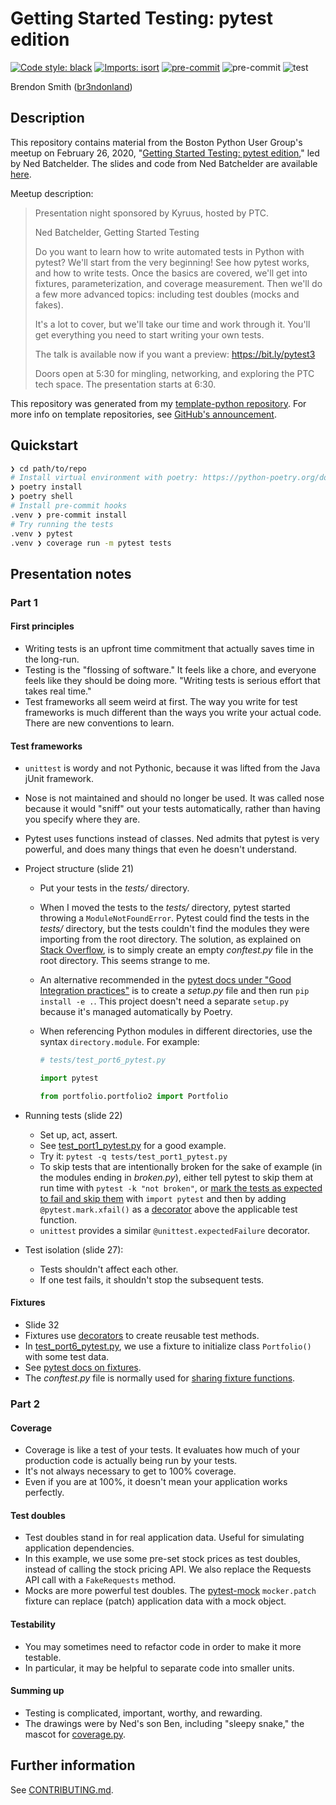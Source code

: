# Getting Started Testing: pytest edition

[![Code style: black](https://img.shields.io/badge/code%20style-black-000000.svg)](https://github.com/psf/black)
[![Imports: isort](https://img.shields.io/badge/%20imports-isort-%231674b1?style=flat&labelColor=ef8336)](https://pycqa.github.io/isort/)
[![pre-commit](https://img.shields.io/badge/pre--commit-enabled-brightgreen?logo=pre-commit&logoColor=white)](https://pre-commit.com/)
![pre-commit](https://github.com/br3ndonland/test3/workflows/pre-commit/badge.svg)
![test](https://github.com/br3ndonland/test3/workflows/test/badge.svg)

Brendon Smith ([br3ndonland](https://github.com/br3ndonland/))

## Description

This repository contains material from the Boston Python User Group's meetup on February 26, 2020, "[Getting Started Testing: pytest edition](https://www.meetup.com/bostonpython/events/266720542/)," led by Ned Batchelder. The slides and code from Ned Batchelder are available [here](https://nedbatchelder.com/text/test3.html).

Meetup description:

> Presentation night sponsored by Kyruus, hosted by PTC.
>
> Ned Batchelder, Getting Started Testing
>
> Do you want to learn how to write automated tests in Python with pytest? We'll start from the very beginning! See how pytest works, and how to write tests. Once the basics are covered, we'll get into fixtures, parameterization, and coverage measurement. Then we'll do a few more advanced topics: including test doubles (mocks and fakes).
>
> It's a lot to cover, but we'll take our time and work through it. You'll get everything you need to start writing your own tests.
>
> The talk is available now if you want a preview: https://bit.ly/pytest3
>
> Doors open at 5:30 for mingling, networking, and exploring the PTC tech space. The presentation starts at 6:30.

This repository was generated from my [template-python repository](https://github.com/br3ndonland/template-python). For more info on template repositories, see [GitHub's announcement](https://github.blog/2019-06-06-generate-new-repositories-with-repository-templates/).

## Quickstart

```sh
❯ cd path/to/repo
# Install virtual environment with poetry: https://python-poetry.org/docs/
❯ poetry install
❯ poetry shell
# Install pre-commit hooks
.venv ❯ pre-commit install
# Try running the tests
.venv ❯ pytest
.venv ❯ coverage run -m pytest tests
```

## Presentation notes

### Part 1

#### First principles

- Writing tests is an upfront time commitment that actually saves time in the long-run.
- Testing is the "flossing of software." It feels like a chore, and everyone feels like they should be doing more. "Writing tests is serious effort that takes real time."
- Test frameworks all seem weird at first. The way you write for test frameworks is much different than the ways you write your actual code. There are new conventions to learn.

#### Test frameworks

- `unittest` is wordy and not Pythonic, because it was lifted from the Java jUnit framework.
- Nose is not maintained and should no longer be used. It was called nose because it would "sniff" out your tests automatically, rather than having you specify where they are.
- Pytest uses functions instead of classes. Ned admits that pytest is very powerful, and does many things that even he doesn't understand.
- Project structure (slide 21)

  - Put your tests in the _tests/_ directory.
  - When I moved the tests to the _tests/_ directory, pytest started throwing a `ModuleNotFoundError`. Pytest could find the tests in the _tests/_ directory, but the tests couldn't find the modules they were importing from the root directory. The solution, as explained on [Stack Overflow](https://stackoverflow.com/questions/10253826), is to simply create an empty _conftest.py_ file in the root directory. This seems strange to me.
  - An alternative recommended in the [pytest docs under "Good Integration practices"](https://docs.pytest.org/en/latest/goodpractices.html) is to create a _setup.py_ file and then run `pip install -e .`. This project doesn't need a separate `setup.py` because it's managed automatically by Poetry.
  - When referencing Python modules in different directories, use the syntax `directory.module`. For example:

    ```py
    # tests/test_port6_pytest.py

    import pytest

    from portfolio.portfolio2 import Portfolio
    ```

- Running tests (slide 22)
  - Set up, act, assert.
  - See [test_port1_pytest.py](tests/test_port1_pytest.py) for a good example.
  - Try it: `pytest -q tests/test_port1_pytest.py`
  - To skip tests that are intentionally broken for the sake of example (in the modules ending in _broken.py_), either tell pytest to skip them at run time with `pytest -k "not broken"`, or [mark the tests as expected to fail and skip them](https://docs.pytest.org/en/latest/skipping.html) with `import pytest` and then by adding `@pytest.mark.xfail()` as a [decorator](https://docs.python.org/3/whatsnew/2.4.html#pep-318-decorators-for-functions-and-methods) above the applicable test function.
  - `unittest` provides a similar `@unittest.expectedFailure` decorator.
- Test isolation (slide 27):
  - Tests shouldn't affect each other.
  - If one test fails, it shouldn't stop the subsequent tests.

#### Fixtures

- Slide 32
- Fixtures use [decorators](https://docs.python.org/3/whatsnew/2.4.html#pep-318-decorators-for-functions-and-methods) to create reusable test methods.
- In [test_port6_pytest.py](tests/test_port6_pytest.py), we use a fixture to initialize class `Portfolio()` with some test data.
- See [pytest docs on fixtures](https://docs.pytest.org/en/latest/fixture.html).
- The _conftest.py_ file is normally used for [sharing fixture functions](https://docs.pytest.org/en/latest/fixture.html#conftest-py-sharing-fixture-functions).

### Part 2

#### Coverage

- Coverage is like a test of your tests. It evaluates how much of your production code is actually being run by your tests.
- It's not always necessary to get to 100% coverage.
- Even if you are at 100%, it doesn't mean your application works perfectly.

#### Test doubles

- Test doubles stand in for real application data. Useful for simulating application dependencies.
- In this example, we use some pre-set stock prices as test doubles, instead of calling the stock pricing API. We also replace the Requests API call with a `FakeRequests` method.
- Mocks are more powerful test doubles. The [pytest-mock](https://github.com/pytest-dev/pytest-mock/) `mocker.patch` fixture can replace (patch) application data with a mock object.

#### Testability

- You may sometimes need to refactor code in order to make it more testable.
- In particular, it may be helpful to separate code into smaller units.

#### Summing up

- Testing is complicated, important, worthy, and rewarding.
- The drawings were by Ned's son Ben, including "sleepy snake," the mascot for [coverage.py](https://github.com/nedbat/coveragepy).

## Further information

See [CONTRIBUTING.md](.github/CONTRIBUTING.md).
